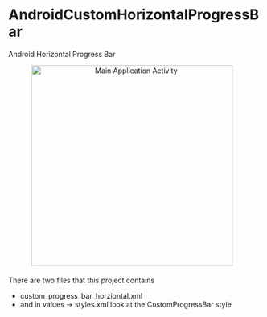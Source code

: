 AndroidCustomHorizontalProgressBar
==================================

Android Horizontal Progress Bar

<center>
<img alt="Main Application Activity" src="https://github.com/ManolescuSebastian/AndroidCustomHorizontalProgressBar/blob/master/app/Screenshots/screenshot_horizontal_progress.png" height="400px" />&nbsp;&nbsp;&nbsp;</center>


</br>
There are two files that this project contains

- custom_progress_bar_horziontal.xml
- and in values -> styles.xml look at the CustomProgressBar style

